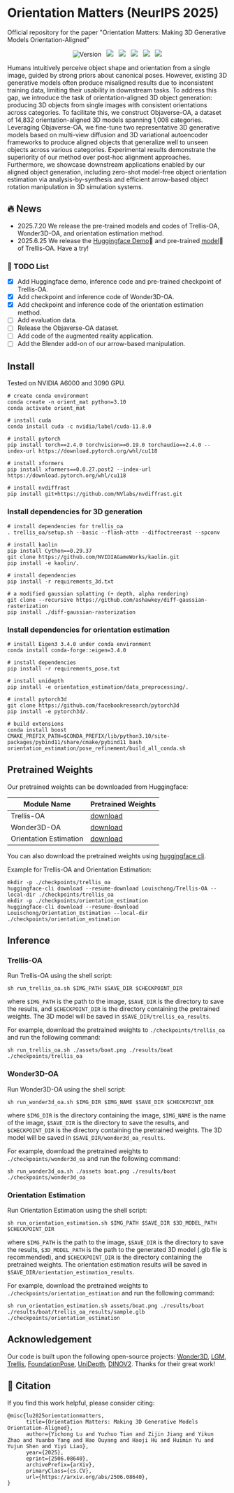# Orientation Matters (NeurIPS 2025)
Official repository for the paper "Orientation Matters: Making 3D Generative Models Orientation-Aligned"

<div align="center">
 
![Version](https://img.shields.io/badge/version-1.0.0-blue) &nbsp;
 <a href='https://xdimlab.github.io/Orientation_Matters/'><img src='https://img.shields.io/badge/Project-Page-Green'></a> &nbsp;
 <a href='https://arxiv.org/abs/2506.08640'><img src='https://img.shields.io/badge/arXiv-2506.08640-b31b1b.svg'></a> &nbsp;
 <a href='https://huggingface.co/spaces/Louischong/Trellis-OA'><img src='https://img.shields.io/badge/%F0%9F%A4%97%20Hugging%20Face-Demo-red'></a> &nbsp;
 <a href='https://huggingface.co/Louischong/Trellis-OA'><img src='https://img.shields.io/badge/%F0%9F%A4%97%20Hugging%20Face-Model-blue'></a> &nbsp;
<img src='assets/teaser.png'></img>
</div>

Humans intuitively perceive object shape and orientation from a single image, guided by strong priors about canonical poses. However, existing 3D generative models often produce misaligned results due to inconsistent training data, limiting their usability in downstream tasks. To address this gap, we introduce the task of orientation-aligned 3D object generation: producing 3D objects from single images with consistent orientations across categories. To facilitate this, we construct Objaverse-OA, a dataset of 14,832 orientation-aligned 3D models spanning 1,008 categories. Leveraging Objaverse-OA, we fine-tune two representative 3D generative models based on multi-view diffusion and 3D variational autoencoder frameworks to produce aligned objects that generalize well to unseen objects across various categories. Experimental results demonstrate the superiority of our method over post-hoc alignment approaches. Furthermore, we showcase downstream applications enabled by our aligned object generation, including zero-shot model-free object orientation estimation via analysis-by-synthesis and efficient arrow-based object rotation manipulation in 3D simulation systems.

## 🔥 News
- 2025.7.20 We release the pre-trained models and codes of Trellis-OA, Wonder3D-OA, and orientation estimation method.
- 2025.6.25 We release the [Huggingface Demo](https://huggingface.co/spaces/Louischong/Trellis-OA)🤗 and pre-trained [model](https://huggingface.co/Louischong/Trellis-OA)🤗 of Trellis-OA. Have a try!

### 📝 TODO List
- [x] Add Huggingface demo, inference code and pre-trained checkpoint of Trellis-OA.
- [x] Add checkpoint and inference code of Wonder3D-OA.
- [x] Add checkpoint and inference code of the orientation estimation method.
- [ ] Add evaluation data.
- [ ] Release the Objaverse-OA dataset.
- [ ] Add code of the augmented reality application.
- [ ] Add the Blender add-on of our arrow-based manipulation.

## Install

Tested on NVIDIA A6000 and 3090 GPU.

```
# create conda environment
conda create -n orient_mat python=3.10
conda activate orient_mat

# install cuda
conda install cuda -c nvidia/label/cuda-11.8.0

# install pytorch
pip install torch==2.4.0 torchvision==0.19.0 torchaudio==2.4.0 --index-url https://download.pytorch.org/whl/cu118

# install xformers
pip install xformers==0.0.27.post2 --index-url https://download.pytorch.org/whl/cu118

# install nvdiffrast
pip install git+https://github.com/NVlabs/nvdiffrast.git
```

### Install dependencies for 3D generation


```
# install dependencies for trellis_oa
. trellis_oa/setup.sh --basic --flash-attn --diffoctreerast --spconv

# install kaolin
pip install Cython==0.29.37
git clone https://github.com/NVIDIAGameWorks/kaolin.git
pip install -e kaolin/.

# install dependencies
pip install -r requirements_3d.txt

# a modified gaussian splatting (+ depth, alpha rendering)
git clone --recursive https://github.com/ashawkey/diff-gaussian-rasterization
pip install ./diff-gaussian-rasterization
```


### Install dependencies for orientation estimation

```
# install Eigen3 3.4.0 under conda environment
conda install conda-forge::eigen=3.4.0

# install dependencies
pip install -r requirements_pose.txt

# install unidepth
pip install -e orientation_estimation/data_preprocessing/.

# install pytorch3d
git clone https://github.com/facebookresearch/pytorch3d
pip install -e pytorch3d/.

# build extensions
conda install boost
CMAKE_PREFIX_PATH=$CONDA_PREFIX/lib/python3.10/site-packages/pybind11/share/cmake/pybind11 bash orientation_estimation/pose_refinement/build_all_conda.sh
```

## Pretrained Weights

Our pretrained weights can be downloaded from Huggingface:

| Module Name | Pretrained Weights |
| --------- | --------- |
| Trellis-OA | [download](https://huggingface.co/Louischong/Trellis-OA) |
| Wonder3D-OA | [download](https://huggingface.co/Louischong/Wonder3D-OA) |
| Orientation Estimation | [download](https://huggingface.co/Louischong/Orientation_Estimation) |

You can also download the pretrained weights using [huggingface cli](https://huggingface.co/docs/huggingface_hub/guides/cli).

Example for Trellis-OA and Orientation Estimation:

```
mkdir -p ./checkpoints/trellis_oa
huggingface-cli download --resume-download Louischong/Trellis-OA --local-dir ./checkpoints/trellis_oa
mkdir -p ./checkpoints/orientation_estimation
huggingface-cli download --resume-download Louischong/Orientation_Estimation --local-dir ./checkpoints/orientation_estimation
```



## Inference

### Trellis-OA

Run Trellis-OA using the shell script:

```
sh run_trellis_oa.sh $IMG_PATH $SAVE_DIR $CHECKPOINT_DIR
```

where `$IMG_PATH` is the path to the image, `$SAVE_DIR` is the directory to save the results, and `$CHECKPOINT_DIR` is the directory containing the pretrained weights. The 3D model will be saved in `$SAVE_DIR/trellis_oa_results`.

For example, download the pretrained weights to `./checkpoints/trellis_oa` and run the following command:

```
sh run_trellis_oa.sh ./assets/boat.png ./results/boat ./checkpoints/trellis_oa
```

### Wonder3D-OA

Run Wonder3D-OA using the shell script:

```
sh run_wonder3d_oa.sh $IMG_DIR $IMG_NAME $SAVE_DIR $CHECKPOINT_DIR
```

where `$IMG_DIR` is the directory containing the image, `$IMG_NAME` is the name of the image, `$SAVE_DIR` is the directory to save the results, and `$CHECKPOINT_DIR` is the directory containing the pretrained weights. The 3D model will be saved in `$SAVE_DIR/wonder3d_oa_results`.

For example, download the pretrained weights to `./checkpoints/wonder3d_oa` and run the following command:

```
sh run_wonder3d_oa.sh ./assets boat.png ./results/boat ./checkpoints/wonder3d_oa
```

### Orientation Estimation

Run Orientation Estimation using the shell script:

```
sh run_orientation_estimation.sh $IMG_PATH $SAVE_DIR $3D_MODEL_PATH $CHECKPOINT_DIR
```

where `$IMG_PATH` is the path to the image, `$SAVE_DIR` is the directory to save the results, `$3D_MODEL_PATH` is the path to the generated 3D model (.glb file is recommended), and `$CHECKPOINT_DIR` is the directory containing the pretrained weights. The orientation estimation results will be saved in `$SAVE_DIR/orientation_estimation_results`.

For example, download the pretrained weights to `./checkpoints/orientation_estimation` and run the following command:

```
sh run_orientation_estimation.sh assets/boat.png ./results/boat ./results/boat/trellis_oa_results/sample.glb ./checkpoints/orientation_estimation
```

## Acknowledgement

Our code is built upon the following open-source projects:
[Wonder3D](https://github.com/xxlong0/Wonder3D), [LGM](https://github.com/3DTopia/LGM), [Trellis](https://github.com/microsoft/TRELLIS), [FoundationPose](https://github.com/NVlabs/FoundationPose), [UniDepth](https://github.com/lpiccinelli-eth/UniDepth), [DINOV2](https://github.com/facebookresearch/dinov2). Thanks for their great work!

## 🔗 Citation
If you find this work helpful, please consider citing:
```BibTeXw
@misc{lu2025orientationmatters,
      title={Orientation Matters: Making 3D Generative Models Orientation-Aligned}, 
      author={Yichong Lu and Yuzhuo Tian and Zijin Jiang and Yikun Zhao and Yuanbo Yang and Hao Ouyang and Haoji Hu and Huimin Yu and Yujun Shen and Yiyi Liao},
      year={2025},
      eprint={2506.08640},
      archivePrefix={arXiv},
      primaryClass={cs.CV},
      url={https://arxiv.org/abs/2506.08640}, 
}
```

